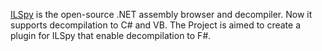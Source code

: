 [ILSpy](http://ilspy.net/) is the open-source .NET assembly browser and decompiler. Now it supports decompilation to C# and VB. The Project is aimed to create a plugin for ILSpy that enable decompilation to F#.